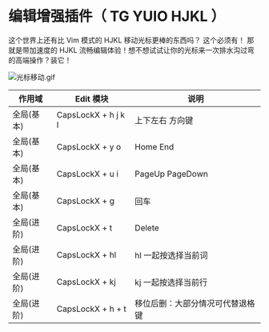 # 编辑增强插件（ TG YUIO HJKL ）

这个世界上还有比 Vim 模式的 HJKL 移动光标更棒的东西吗？
这个必须有！
那就是带加速度的 HJKL 流畅编辑体验！想不想试试让你的光标来一次排水沟过弯的高端操作？装它！

![光标移动.gif](./光标移动.gif)

| 作用域     | Edit 模块           | 说明                             |
| ---------- | ------------------- | -------------------------------- |
| 全局(基本) | CapsLockX + h j k l | 上下左右 方向键                  |
| 全局(基本) | CapsLockX + y o     | Home End                         |
| 全局(基本) | CapsLockX + u i     | PageUp PageDown                  |
| 全局(基本) | CapsLockX + g       | 回车                             |
| 全局(进阶) | CapsLockX + t       | Delete                           |
| 全局(进阶) | CapsLockX + hl      | hl 一起按选择当前词              |
| 全局(进阶) | CapsLockX + kj      | kj 一起按选择当前行              |
| 全局(进阶) | CapsLockX + h + t   | 移位后删：大部分情况可代替退格键 |
